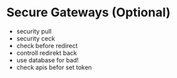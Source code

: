 # Secure Gateways (Optional)
- security pull
- security ceck
- check before redirect
- controll redirekt back
- use database for bad!
- check apis befor set token
